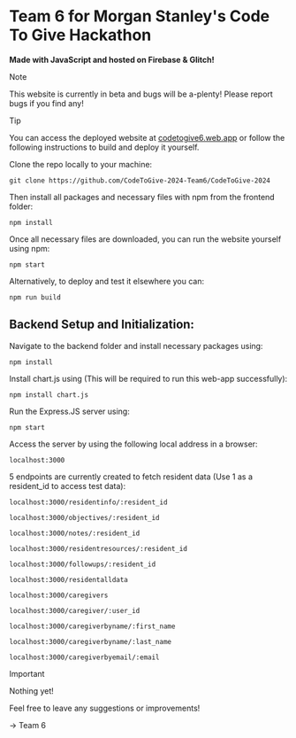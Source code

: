# Team 6 for Morgan Stanley's Code To Give Hackathon
**Made with JavaScript and hosted on Firebase & Glitch!**

>[!NOTE]
>This website is currently in beta and bugs will be a-plenty! Please report bugs if you find any!

>[!TIP]
>You can access the deployed website at [codetogive6.web.app](https://codetogive6.web.app) or follow the following instructions to build and deploy it yourself.

Clone the repo locally to your machine:
```
git clone https://github.com/CodeToGive-2024-Team6/CodeToGive-2024
```

Then install all packages and necessary files with npm from the frontend folder:
```
npm install
```

Once all necessary files are downloaded, you can run the website yourself using npm:
```
npm start
```

Alternatively, to deploy and test it elsewhere you can:
```
npm run build
```

## Backend Setup and Initialization:
Navigate to the backend folder and install necessary packages using:
```
npm install
```
Install chart.js using (This will be required to run this web-app successfully):

```
npm install chart.js
```

Run the Express.JS server using:
```
npm start
```

Access the server by using the following local address in a browser:
```
localhost:3000
```

5 endpoints are currently created to fetch resident data (Use 1 as a resident_id to access test data):
```
localhost:3000/residentinfo/:resident_id
```
```
localhost:3000/objectives/:resident_id
```
```
localhost:3000/notes/:resident_id
```
```
localhost:3000/residentresources/:resident_id
```
```
localhost:3000/followups/:resident_id
```

```
localhost:3000/residentalldata
```

```
localhost:3000/caregivers
```

```
localhost:3000/caregiver/:user_id
```

```
localhost:3000/caregiverbyname/:first_name

```

```
localhost:3000/caregiverbyname/:last_name
```
```
localhost:3000/caregiverbyemail/:email
```



>[!IMPORTANT]
> Nothing yet!

Feel free to leave any suggestions or improvements!

-> Team 6
